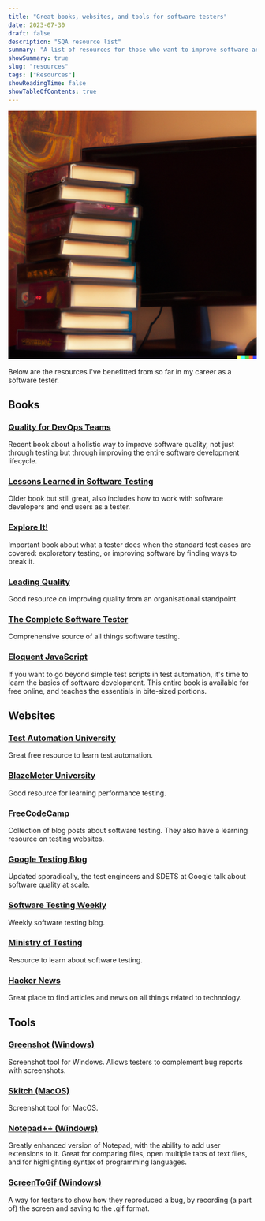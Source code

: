```yaml
---
title: "Great books, websites, and tools for software testers"
date: 2023-07-30
draft: false
description: "SQA resource list"
summary: "A list of resources for those who want to improve software and development processes."
showSummary: true
slug: "resources"
tags: ["Resources"]
showReadingTime: false
showTableOfContents: true
---
```

![dalle-resources](dalle-resources.jpg "A painting of a stack of books next to a desktop computer, generated by Dall-E.")

Below are the resources I've benefitted from so far in my career as a software tester.

## Books

### [Quality for DevOps Teams](https://www.tmap.net/book/quality-devops-teams)

Recent book about a holistic way to improve software quality, not just through testing but through improving the entire software development lifecycle.

### [Lessons Learned in Software Testing](https://www.oreilly.com/library/view/lessons-learned-in/9780471081128/)

Older book but still great, also includes how to work with software developers and end users as a tester.
### [Explore It!](https://www.goodreads.com/book/show/15980494-explore-it)

Important book about what a tester does when the standard test cases are covered: exploratory testing, or improving software by finding ways to break it.

### [Leading Quality](https://www.leadingqualitybook.com/)

Good resource on improving quality from an organisational standpoint.

### [The Complete Software Tester](https://www.goodreads.com/book/show/59831903-the-complete-software-tester)

Comprehensive source of all things software testing.

### [Eloquent JavaScript](https://eloquentjavascript.net/)

If you want to go beyond simple test scripts in test automation, it's time to learn the basics of software development. This entire book is available for free online, and teaches the essentials in bite-sized portions.

## Websites

### [Test Automation University](https://testautomationu.applitools.com/)

Great free resource to learn test automation.

### [BlazeMeter University](https://www.blazemeter.com/university)

Good resource for learning performance testing.

### [FreeCodeCamp](https://www.freecodecamp.org/news/tag/software-testing/)

Collection of blog posts about software testing. They also have a learning resource on testing websites.

### [Google Testing Blog](https://testing.googleblog.com/)

Updated sporadically, the test engineers and SDETS at Google talk about software quality at scale.

### [Software Testing Weekly](https://softwaretestingweekly.com/)

Weekly software testing blog.

### [Ministry of Testing](https://www.ministryoftesting.com/learn)

Resource to learn about software testing.

### [Hacker News](https://news.ycombinator.com/)

Great place to find articles and news on all things related to technology.

## Tools

### [Greenshot (Windows)](https://getgreenshot.org/)

Screenshot tool for Windows. Allows testers to complement bug reports with screenshots.

### [Skitch (MacOS)](https://apps.apple.com/us/app/skitch-snap-mark-up-share/id425955336?mt=12)

Screenshot tool for MacOS.

### [Notepad++ (Windows)](https://notepad-plus-plus.org/)

Greatly enhanced version of Notepad, with the ability to add user extensions to it. Great for comparing files, open multiple tabs of text files, and for highlighting syntax of programming languages.

### [ScreenToGif (Windows)](https://www.screentogif.com/)

A way for testers to show how they reproduced a bug, by recording (a part of) the screen and saving to the .gif format.
